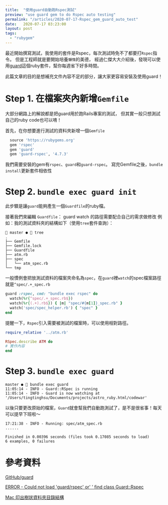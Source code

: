```yaml
---
title:  "使用guard自動跑Rspec測試"
preview: "use guard gem to do Rspec auto testing"
permalink: "/articles/2020-07-17-Rspec_gem_guard_auto_test"
date:   2020-07-17 03:23:00
layout: post
tags: 
  - "rubygem"  
---
```



最近開始撰寫測試，我使用的套件是Rspec，每次測試時免不了都要打`Rspec`指令。
但是工程師就是要開始培養`懶惰`的美德，
經過仁傑大大介紹後，發現可以使用[guard](https://github.com/guard/guard)這個ruby套件，幫你每週省下好多時間。

此篇文章的目的是想補充文件內容不足的部分，讓大家更容易安裝及使用guard！

<!-- more -->

# Step 1. 在檔案夾內新增`Gemfile`

大部分網路上的解說都是把guard用於跑Rails專案的測試，
但其實一般只想測試自己的ruby code也可以唷！

首先，在你想要進行測試的資料夾新增一個`Gemfile`

```ruby
  source 'https://rubygems.org' 
  gem 'rspec'
  gem 'guard'
  gem 'guard-rspec', '4.7.3'
```
我們需要安裝的gem有`rspec`、`guard`和`guard-rspec`。
寫完Gemfile之後，`bundle install`更新套件相依性

# Step 2. `bundle exec guard init`

此步驟是讓`guard`能夠產生一個`Guardfile`的ruby檔。

接著我們來編輯 `Guardfile`：
guard watch 的路徑需要配合自己的需求做修改
例如：我的測試資料夾的結構如下（使用`tree`套件查詢）：

```
 master ●  tree
.
├── Gemfile
├── Gemfile.lock
├── Guardfile
├── atm.rb
├── spec
│   └── atm_spec.rb
└── tmp

```

一般慣例會把放測試資料的檔案夾命名為`spec`，在`guard`裡`watch`的spec檔案路徑就是`^spec/.+_spec.rb`

```ruby
guard :rspec, cmd: "bundle exec rspec" do
  watch(%r{^spec/.+_spec.rb$})
  watch(%r{(.+).rb$}) { |m| "spec/#{m[1]}_spec.rb" }
  watch('spec/spec_helper.rb') { "spec" }
end
```

提醒一下，`Rspec`引入需要被測試的檔案時，可以使用相對路徑。

```ruby
require_relative '../atm.rb'

RSpec.describe ATM do
# 實作內容
end
```

# Step 3. `bundle exec guard`

```
master ●  bundle exec guard
11:05:14 - INFO - Guard::RSpec is running
11:05:14 - INFO - Guard is now watching at '/Users/tingtinghsu/Documents/projects/astro_ruby.html/codewar'
```



以後只要更改原始的檔案，`Guard`就會幫我們自動跑測試了，是不是很省事！每天可以提早下班啦～

```
17:21:38 - INFO - Running: spec/atm_spec.rb
......

Finished in 0.00396 seconds (files took 0.17085 seconds to load)
6 examples, 0 failures

```

# 參考資料

[GitHub/guard](https://github.com/guard/guard)  

[ERROR - Could not load 'guard/rspec' or' ' find class Guard::Rspec](https://stackoverflow.com/questions/28046509/error-could-not-load-guard-rspec-or-find-class-guardrspec)  

[Mac 印出樹狀資料夾目錄結構](https://blog.dmoon.tw/print-folder-tree-on-mac/index.html)
